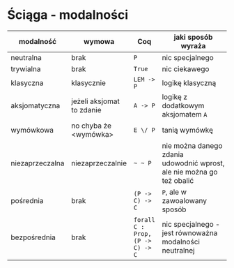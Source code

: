 # Ściąga - modalności

| modalność     | wymowa | Coq | jaki sposób wyraża |
| --------------| ------ | --- | --------- |
| neutralna     | brak   | `P` | nic specjalnego |
| trywialna     | brak   | `True` | nic ciekawego |
| klasyczna     | klasycznie | `LEM -> P` | logikę klasyczną
| aksjomatyczna | jeżeli aksjomat to zdanie | `A -> P` | logikę z dodatkowym aksjomatem `A`
| wymówkowa     | no chyba że <wymówka> | `E \/ P` | tanią wymówkę
| niezaprzeczalna | niezaprzeczalnie | `~ ~ P` | nie można danego zdania udowodnić wprost, ale nie można go też obalić
| pośrednia     | brak   | `(P -> C) -> C` | `P`, ale w zawoalowany sposób
| bezpośrednia  | brak | `forall C : Prop, (P -> C) -> C` | nic specjalnego - jest równoważna modalności neutralnej
